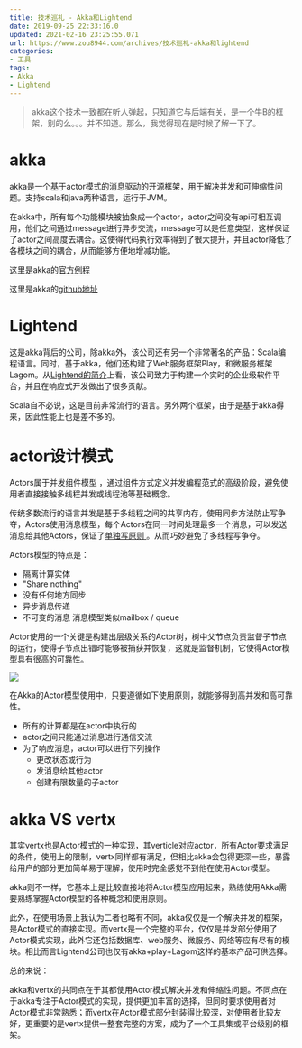 ```yaml
---
title: 技术巡礼 - Akka和Lightend
date: 2019-09-25 22:33:16.0
updated: 2021-02-16 23:25:55.071
url: https://www.zou8944.com/archives/技术巡礼-akka和lightend
categories: 
- 工具
tags: 
- Akka
- Lightend
---
```




> akka这个技术一致都在听人弹起，只知道它与后端有关，是一个牛B的框架，别的么。。。并不知道。那么，我觉得现在是时候了解一下了。

<!-- more -->

# akka

akka是一个基于actor模式的消息驱动的开源框架，用于解决并发和可伸缩性问题。支持scala和java两种语言，运行于JVM。

在akka中，所有每个功能模块被抽象成一个actor，actor之间没有api可相互调用，他们之间通过message进行异步交流，message可以是任意类型，这样保证了actor之间高度去耦合。这使得代码执行效率得到了很大提升，并且actor降低了各模块之间的耦合，从而能够方便地增减功能。

这里是akka的[官方例程](https://developer.lightbend.com/guides/akka-quickstart-java/)

这里是akka的[github地址](https://developer.lightbend.com/guides/akka-quickstart-java/)

# Lightend

这是akka背后的公司，除akka外，该公司还有另一个非常著名的产品：Scala编程语言。同时，基于akka，他们还构建了Web服务框架Play，和微服务框架Lagom。从[Lightend的简介](https://www.lightbend.com/about-lightbend)上看，该公司致力于构建一个实时的企业级软件平台，并且在响应式开发做出了很多贡献。

Scala自不必说，这是目前非常流行的语言。另外两个框架，由于是基于akka得来，因此性能上也是差不多的。

# actor设计模式

 Actors属于并发组件模型 ，通过组件方式定义并发编程范式的高级阶段，避免使用者直接接触多线程并发或线程池等基础概念。

传统多数流行的语言并发是基于多线程之间的共享内存，使用同步方法防止写争夺，Actors使用消息模型，每个Actors在同一时间处理最多一个消息，可以发送消息给其他Actors，保证了[单独写原则 ](https://www.jdon.com/performance/singlewriter.html)。从而巧妙避免了多线程写争夺。

Actors模型的特点是：

  - 隔离计算实体
  - "Share nothing"
  - 没有任何地方同步
  - 异步消息传递
  - 不可变的消息 消息模型类似mailbox / queue

Actor使用的一个关键是构建出层级关系的Actor树，树中父节点负责监督子节点的运行，使得子节点出错时能够被捕获并恢复，这就是监督机制，它使得Actor模型具有很高的可靠性。

![](https://yqfile.alicdn.com/img_1aeb3f16f0f7045930299c586806561a.png)

在Akka的Actor模型使用中，只要遵循如下使用原则，就能够得到高并发和高可靠性。

- 所有的计算都是在actor中执行的
- actor之间只能通过消息进行通信交流
- 为了响应消息，actor可以进行下列操作
  -  更改状态或行为
  -  发消息给其他actor
  -  创建有限数量的子actor

# akka VS vertx

其实vertx也是Actor模式的一种实现，其verticle对应actor，所有Actor要求满足的条件，使用上的限制，vertx同样都有满足，但相比akka会包得更深一些，暴露给用户的部分更加简单易于理解，使用时完全感觉不到他在使用Actor模型。

akka则不一样，它基本上是比较直接地将Actor模型应用起来，熟练使用Akka需要熟练掌握Actor模型的各种概念和使用原则。

此外，在使用场景上我认为二者也略有不同，akka仅仅是一个解决并发的框架，是Actor模式的直接实现。而vertx是一个完整的平台，仅仅是并发部分使用了Actor模式实现，此外它还包括数据库、web服务、微服务、网络等应有尽有的模块。相比而言Lightend公司也仅有akka+play+Lagom这样的基本产品可供选择。

总的来说：

akka和vertx的共同点在于其都使用Actor模式解决并发和伸缩性问题。不同点在于akka专注于Actor模式的实现，提供更加丰富的选择，但同时要求使用者对Actor模式非常熟悉；而vertx在Actor模式部分封装得比较深，对使用者比较友好，更重要的是vertx提供一整套完整的方案，成为了一个工具集或平台级别的框架。